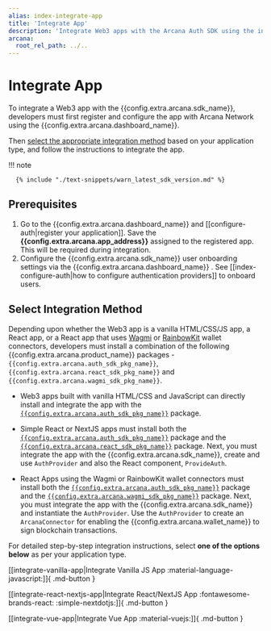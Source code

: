 ```yaml
---
alias: index-integrate-app
title: 'Integrate App'
description: 'Integrate Web3 apps with the Arcana Auth SDK using the instructions listed here.'
arcana:
  root_rel_path: ../..
---
```


# Integrate App

To integrate a Web3 app with the {{config.extra.arcana.sdk_name}}, developers must first register and configure the app with Arcana Network using the {{config.extra.arcana.dashboard_name}}. 

Then [select the appropriate integration method](#select-integration-method) based on your application type, and follow the instructions to integrate the app. 

!!! note

      {% include "./text-snippets/warn_latest_sdk_version.md" %}

## Prerequisites

1. Go to the {{config.extra.arcana.dashboard_name}} and [[configure-auth|register your application]]. Save the **{{config.extra.arcana.app_address}}** assigned to the registered app. This will be required during integration.
2. Configure the {{config.extra.arcana.sdk_name}} user onboarding settings via the {{config.extra.arcana.dashboard_name}} . See [[index-configure-auth|how to configure authentication providers]] to onboard users.

## Select Integration Method

Depending upon whether the Web3 app is a vanilla HTML/CSS/JS app, a React app, or a React app that uses [Wagmi](https://wagmi.sh/) or [RainbowKit](https://www.rainbowkit.com/) wallet connectors, developers must install a combination of the following {{config.extra.arcana.product_name}} packages - `{{config.extra.arcana.auth_sdk_pkg_name}}`, `{{config.extra.arcana.react_sdk_pkg_name}}` and `{{config.extra.arcana.wagmi_sdk_pkg_name}}`.

* Web3 apps built with vanilla HTML/CSS and JavaScript can directly install and integrate the app with the [`{{config.extra.arcana.auth_sdk_pkg_name}}`](https://www.npmjs.com/package/@arcana/auth) package.

* Simple React or NextJS apps must install both the [`{{config.extra.arcana.auth_sdk_pkg_name}}`](https://www.npmjs.com/package/@arcana/auth) package and the [`{{config.extra.arcana.react_sdk_pkg_name}}`](https://www.npmjs.com/package/@arcana/auth-react) package. Next, you must integrate the app with the {{config.extra.arcana.sdk_name}}, create and use  `AuthProvider` and also the React component, `ProvideAuth`. 

* React Apps using the Wagmi or RainbowKit wallet connectors must install both the [`{{config.extra.arcana.auth_sdk_pkg_name}}`](https://www.npmjs.com/package/@arcana/auth) package and the [`{{config.extra.arcana.wagmi_sdk_pkg_name}}`](https://www.npmjs.com/package/@arcana/auth-wagmi) package.  Next, you must integrate the app with the {{config.extra.arcana.sdk_name}} and instantiate the `AuthProvider`. Use the `AuthProvider` to create an `ArcanaConnector` for enabling the {{config.extra.arcana.wallet_name}} to sign blockchain transactions.

For detailed step-by-step integration instructions, select **one of the options below** as per your application type.

[[integrate-vanilla-app|Integrate Vanilla JS App :material-language-javascript:]]{ .md-button }

[[integrate-react-nextjs-app|Integrate React/NextJS App :fontawesome-brands-react: :simple-nextdotjs:]]{ .md-button }

[[integrate-vue-app|Integrate Vue App :material-vuejs:]]{ .md-button }